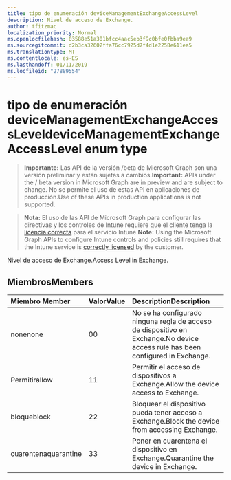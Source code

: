```yaml
---
title: tipo de enumeración deviceManagementExchangeAccessLevel
description: Nivel de acceso de Exchange.
author: tfitzmac
localization_priority: Normal
ms.openlocfilehash: 03588e51a301bfcc4aac5eb3f9c0bfe0fbba9ea9
ms.sourcegitcommit: d2b3ca32602ffa76cc7925d7f4d1e2258e611ea5
ms.translationtype: MT
ms.contentlocale: es-ES
ms.lasthandoff: 01/11/2019
ms.locfileid: "27889554"
---
```

# <a name="devicemanagementexchangeaccesslevel-enum-type"></a><span data-ttu-id="98e7d-103">tipo de enumeración deviceManagementExchangeAccessLevel</span><span class="sxs-lookup"><span data-stu-id="98e7d-103">deviceManagementExchangeAccessLevel enum type</span></span>

> <span data-ttu-id="98e7d-104">**Importante:** Las API de la versión /beta de Microsoft Graph son una versión preliminar y están sujetas a cambios.</span><span class="sxs-lookup"><span data-stu-id="98e7d-104">**Important:** APIs under the / beta version in Microsoft Graph are in preview and are subject to change.</span></span> <span data-ttu-id="98e7d-105">No se permite el uso de estas API en aplicaciones de producción.</span><span class="sxs-lookup"><span data-stu-id="98e7d-105">Use of these APIs in production applications is not supported.</span></span>

> <span data-ttu-id="98e7d-106">**Nota:** El uso de las API de Microsoft Graph para configurar las directivas y los controles de Intune requiere que el cliente tenga la [licencia correcta](https://go.microsoft.com/fwlink/?linkid=839381) para el servicio Intune.</span><span class="sxs-lookup"><span data-stu-id="98e7d-106">**Note:** Using the Microsoft Graph APIs to configure Intune controls and policies still requires that the Intune service is [correctly licensed](https://go.microsoft.com/fwlink/?linkid=839381) by the customer.</span></span>

<span data-ttu-id="98e7d-107">Nivel de acceso de Exchange.</span><span class="sxs-lookup"><span data-stu-id="98e7d-107">Access Level in Exchange.</span></span>
## <a name="members"></a><span data-ttu-id="98e7d-108">Miembros</span><span class="sxs-lookup"><span data-stu-id="98e7d-108">Members</span></span>
|<span data-ttu-id="98e7d-109">Miembro	</span><span class="sxs-lookup"><span data-stu-id="98e7d-109">Member</span></span>|<span data-ttu-id="98e7d-110">Valor</span><span class="sxs-lookup"><span data-stu-id="98e7d-110">Value</span></span>|<span data-ttu-id="98e7d-111">Description</span><span class="sxs-lookup"><span data-stu-id="98e7d-111">Description</span></span>|
|:---|:---|:---|
|<span data-ttu-id="98e7d-112">none</span><span class="sxs-lookup"><span data-stu-id="98e7d-112">none</span></span>|<span data-ttu-id="98e7d-113">0</span><span class="sxs-lookup"><span data-stu-id="98e7d-113">0</span></span>|<span data-ttu-id="98e7d-114">No se ha configurado ninguna regla de acceso de dispositivo en Exchange.</span><span class="sxs-lookup"><span data-stu-id="98e7d-114">No device access rule has been configured in Exchange.</span></span>|
|<span data-ttu-id="98e7d-115">Permitir</span><span class="sxs-lookup"><span data-stu-id="98e7d-115">allow</span></span>|<span data-ttu-id="98e7d-116">1</span><span class="sxs-lookup"><span data-stu-id="98e7d-116">1</span></span>|<span data-ttu-id="98e7d-117">Permitir el acceso de dispositivos a Exchange.</span><span class="sxs-lookup"><span data-stu-id="98e7d-117">Allow the device access to Exchange.</span></span>|
|<span data-ttu-id="98e7d-118">bloque</span><span class="sxs-lookup"><span data-stu-id="98e7d-118">block</span></span>|<span data-ttu-id="98e7d-119">2</span><span class="sxs-lookup"><span data-stu-id="98e7d-119">2</span></span>|<span data-ttu-id="98e7d-120">Bloquear el dispositivo pueda tener acceso a Exchange.</span><span class="sxs-lookup"><span data-stu-id="98e7d-120">Block the device from accessing Exchange.</span></span>|
|<span data-ttu-id="98e7d-121">cuarentena</span><span class="sxs-lookup"><span data-stu-id="98e7d-121">quarantine</span></span>|<span data-ttu-id="98e7d-122">3</span><span class="sxs-lookup"><span data-stu-id="98e7d-122">3</span></span>|<span data-ttu-id="98e7d-123">Poner en cuarentena el dispositivo en Exchange.</span><span class="sxs-lookup"><span data-stu-id="98e7d-123">Quarantine the device in Exchange.</span></span>|





